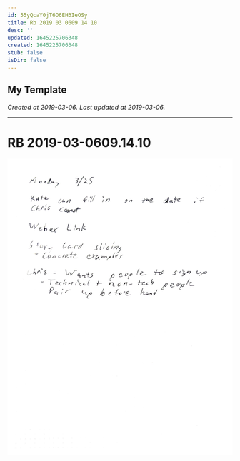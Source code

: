 ```yaml
---
id: 55yQcaY0jT6O6EH3IeOSy
title: Rb 2019 03 0609 14 10
desc: ''
updated: 1645225706348
created: 1645225706348
stub: false
isDir: false
---
```

My Template
---

_Created at 2019-03-06._
_Last updated at 2019-03-06._




---

# RB 2019-03-0609.14.10


![RB 2019-03-0609.jpg](assets/RB-2019-03-0609.jpg)

